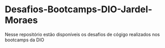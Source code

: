 # Desafios-Bootcamps-DIO-Jardel-Moraes
 Nesse repositório estão disponíveis os desafios de cógigo realizados nos bootcamps da DIO
